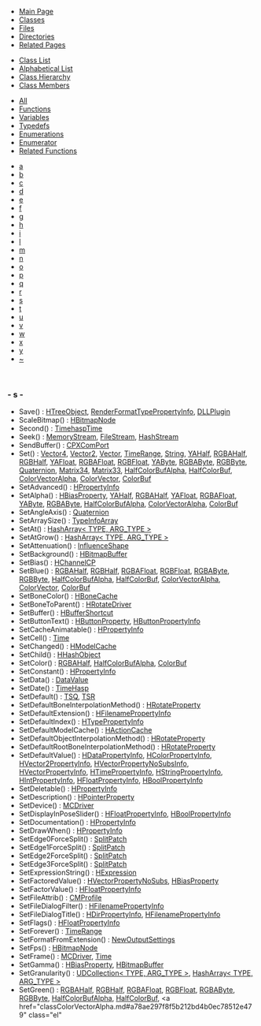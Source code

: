 <div class="tabs">

- [Main Page](index.md)
- <span id="current">[Classes](annotated.md)</span>
- [Files](files.md)
- [Directories](dirs.md)
- [Related Pages](pages.md)

</div>

<div class="tabs">

- [Class List](annotated.md)
- [Alphabetical List](classes.md)
- [Class Hierarchy](hierarchy.md)
- <span id="current">[Class Members](functions.md)</span>

</div>

<div class="tabs">

- [All](functions.md)
- <span id="current">[Functions](functions_func.md)</span>
- [Variables](functions_vars.md)
- [Typedefs](functions_type.md)
- [Enumerations](functions_enum.md)
- [Enumerator](functions_eval.md)
- [Related Functions](functions_rela.md)

</div>

<div class="tabs">

- [a](functions_func.md#index_a)
- [b](functions_func_0x62.md#index_b)
- [c](functions_func_0x63.md#index_c)
- [d](functions_func_0x64.md#index_d)
- [e](functions_func_0x65.md#index_e)
- [f](functions_func_0x66.md#index_f)
- [g](functions_func_0x67.md#index_g)
- [h](functions_func_0x68.md#index_h)
- [i](functions_func_0x69.md#index_i)
- [l](functions_func_0x6c.md#index_l)
- [m](functions_func_0x6d.md#index_m)
- [n](functions_func_0x6e.md#index_n)
- [o](functions_func_0x6f.md#index_o)
- [p](functions_func_0x70.md#index_p)
- [q](functions_func_0x71.md#index_q)
- [r](functions_func_0x72.md#index_r)
- <span id="current">[s](functions_func_0x73.md#index_s)</span>
- [t](functions_func_0x74.md#index_t)
- [u](functions_func_0x75.md#index_u)
- [v](functions_func_0x76.md#index_v)
- [w](functions_func_0x77.md#index_w)
- [x](functions_func_0x78.md#index_x)
- [y](functions_func_0x79.md#index_y)
- [~](functions_func_0x7e.md#index_~)

</div>

 

### <span id="index_s" class="anchor">- s -</span>

- Save() : <a href="classHTreeObject.md#b160e6c14becfd6508929b9b834e8510" class="el">HTreeObject</a>, <a href="classRenderFormatTypePropertyInfo.md#c0f3f11ba2cb2a06726b90551e0a3c9e" class="el">RenderFormatTypePropertyInfo</a>, <a href="classDLLPlugin.md#1d8d03ad8d186f5d578439342a6f9b41" class="el">DLLPlugin</a>
- ScaleBitmap() : <a href="classHBitmapNode.md#5988ebe9c94bc1df268302398b88259f" class="el">HBitmapNode</a>
- Second() : <a href="classTimehaspTime.md#709e822be0a67b1249f77ca7be032175" class="el">TimehaspTime</a>
- Seek() : <a href="classMemoryStream.md#e2861fe5083df269f60854d79c18558d" class="el">MemoryStream</a>, <a href="classFileStream.md#e2861fe5083df269f60854d79c18558d" class="el">FileStream</a>, <a href="classHashStream.md#5c3376aa36f5c8049d4be3c281e3781f" class="el">HashStream</a>
- SendBuffer() : <a href="classCPXComPort.md#e42761236c794499f6bb7243eb370f3e" class="el">CPXComPort</a>
- Set() : <a href="classVector4.md#aeaa5e9b85f5001254bd22e4792ae77a" class="el">Vector4</a>, <a href="classVector2.md#5e21811277f7b709752a6027125f21b1" class="el">Vector2</a>, <a href="classVector.md#f6a753c123788df17e834551ae07e521" class="el">Vector</a>, <a href="classTimeRange.md#f087d8ac81ee659028a2ae0589f744d4" class="el">TimeRange</a>, <a href="classString.md#e4156fc2546ae247fa7e3a80a8a21509" class="el">String</a>, <a href="classYAHalf.md#27c10b4ebf80b894bf8b44aa94aeee75" class="el">YAHalf</a>, <a href="classRGBAHalf.md#c41d828cf2a9a5be1c03b0daa2f79de2" class="el">RGBAHalf</a>, <a href="classRGBHalf.md#b1dec32353af84475be1597d67725296" class="el">RGBHalf</a>, <a href="classYAFloat.md#91c9045ba49b1be964badcff3baf6553" class="el">YAFloat</a>, <a href="classRGBAFloat.md#03ed1588924bf36a3ab538158e683565" class="el">RGBAFloat</a>, <a href="classRGBFloat.md#03ed1588924bf36a3ab538158e683565" class="el">RGBFloat</a>, <a href="classYAByte.md#41307bff2bdb609eb8fd4168be2bbc3e" class="el">YAByte</a>, <a href="classRGBAByte.md#d4344340aac1fe20de29ccd026e3f709" class="el">RGBAByte</a>, <a href="classRGBByte.md#6574062eb561f53375a793f735b31d74" class="el">RGBByte</a>, <a href="classQuaternion.md#cbf480e0d41e4d79a3884f5f771a0508" class="el">Quaternion</a>, <a href="classMatrix34.md#bde1ab21f6cc9658ef27fd981f9158c4" class="el">Matrix34</a>, <a href="classMatrix33.md#aeaa5e9b85f5001254bd22e4792ae77a" class="el">Matrix33</a>, <a href="classHalfColorBufAlpha.md#c41d828cf2a9a5be1c03b0daa2f79de2" class="el">HalfColorBufAlpha</a>, <a href="classHalfColorBuf.md#b1dec32353af84475be1597d67725296" class="el">HalfColorBuf</a>, <a href="classColorVectorAlpha.md#03ed1588924bf36a3ab538158e683565" class="el">ColorVectorAlpha</a>, <a href="classColorVector.md#03ed1588924bf36a3ab538158e683565" class="el">ColorVector</a>, <a href="classColorBuf.md#6574062eb561f53375a793f735b31d74" class="el">ColorBuf</a>
- SetAdvanced() : <a href="classHPropertyInfo.md#378263fcbc9e7fb8b413e4a3ca5ab841" class="el">HPropertyInfo</a>
- SetAlpha() : <a href="classHBiasProperty.md#803f846d761b615430a35a07a4710601" class="el">HBiasProperty</a>, <a href="classYAHalf.md#04a9ca975b5d434c1785e6835496acfc" class="el">YAHalf</a>, <a href="classRGBAHalf.md#04a9ca975b5d434c1785e6835496acfc" class="el">RGBAHalf</a>, <a href="classYAFloat.md#5b5bfe2e98bd6f24a75006d5c0aa6465" class="el">YAFloat</a>, <a href="classRGBAFloat.md#5b5bfe2e98bd6f24a75006d5c0aa6465" class="el">RGBAFloat</a>, <a href="classYAByte.md#97494d371de239388e6a503b319bf25e" class="el">YAByte</a>, <a href="classRGBAByte.md#97494d371de239388e6a503b319bf25e" class="el">RGBAByte</a>, <a href="classHalfColorBufAlpha.md#04a9ca975b5d434c1785e6835496acfc" class="el">HalfColorBufAlpha</a>, <a href="classColorVectorAlpha.md#5b5bfe2e98bd6f24a75006d5c0aa6465" class="el">ColorVectorAlpha</a>, <a href="classColorBuf.md#97494d371de239388e6a503b319bf25e" class="el">ColorBuf</a>
- SetAngleAxis() : <a href="classQuaternion.md#b079b86b9631d2839b160e1c2dd12945" class="el">Quaternion</a>
- SetArraySize() : <a href="classTypeInfoArray.md#2d0da56af9511708a056c1eeff45ab79" class="el">TypeInfoArray</a>
- SetAt() : <a href="classHashArray.md#ae58b8d561ba0c7c62197e408365bcf2" class="el">HashArray&lt; TYPE, ARG_TYPE &gt;</a>
- SetAtGrow() : <a href="classHashArray.md#28d335e89d123bd2e395bce24803db1d" class="el">HashArray&lt; TYPE, ARG_TYPE &gt;</a>
- SetAttenuation() : <a href="classInfluenceShape.md#7490d5dd0cac19f83890f8b849062bc1" class="el">InfluenceShape</a>
- SetBackground() : <a href="classHBitmapBuffer.md#ece2e6485f1eb7112a8cd99d36eec8c6" class="el">HBitmapBuffer</a>
- SetBias() : <a href="classHChannelCP.md#5076c2974263eeca1f30b5233ac4f8d7" class="el">HChannelCP</a>
- SetBlue() : <a href="classRGBAHalf.md#f3d69ad05054f5e8bb08f92dec5a53fe" class="el">RGBAHalf</a>, <a href="classRGBHalf.md#f3d69ad05054f5e8bb08f92dec5a53fe" class="el">RGBHalf</a>, <a href="classRGBAFloat.md#c47fd34bedaeae58948e807c188201c2" class="el">RGBAFloat</a>, <a href="classRGBFloat.md#c47fd34bedaeae58948e807c188201c2" class="el">RGBFloat</a>, <a href="classRGBAByte.md#352554b9fd5ce121b0456448ec6ce711" class="el">RGBAByte</a>, <a href="classRGBByte.md#352554b9fd5ce121b0456448ec6ce711" class="el">RGBByte</a>, <a href="classHalfColorBufAlpha.md#f3d69ad05054f5e8bb08f92dec5a53fe" class="el">HalfColorBufAlpha</a>, <a href="classHalfColorBuf.md#f3d69ad05054f5e8bb08f92dec5a53fe" class="el">HalfColorBuf</a>, <a href="classColorVectorAlpha.md#c47fd34bedaeae58948e807c188201c2" class="el">ColorVectorAlpha</a>, <a href="classColorVector.md#c47fd34bedaeae58948e807c188201c2" class="el">ColorVector</a>, <a href="classColorBuf.md#352554b9fd5ce121b0456448ec6ce711" class="el">ColorBuf</a>
- SetBoneColor() : <a href="classHBoneCache.md#457f4c2b50f7e26fb0af8eed2434b5de" class="el">HBoneCache</a>
- SetBoneToParent() : <a href="classHRotateDriver.md#0f3e58785e4f3aa40169071a5715d21f" class="el">HRotateDriver</a>
- SetBuffer() : <a href="classHBufferShortcut.md#ac6e245bf7b0f6c039bf7596d0a87e85" class="el">HBufferShortcut</a>
- SetButtonText() : <a href="classHButtonProperty.md#2b10e829190225595bb3800936bd6ffb" class="el">HButtonProperty</a>, <a href="classHButtonPropertyInfo.md#2b10e829190225595bb3800936bd6ffb" class="el">HButtonPropertyInfo</a>
- SetCacheAnimatable() : <a href="classHPropertyInfo.md#3399f52d67378a5b8ff49d028f85086a" class="el">HPropertyInfo</a>
- SetCell() : <a href="classTime.md#2b2526295f8bda240ea0b9c463402ed9" class="el">Time</a>
- SetChanged() : <a href="classHModelCache.md#0d2a874c7c7e4f27501d024babf73b7e" class="el">HModelCache</a>
- SetChild() : <a href="classHHashObject.md#24e19ce2b036b4d67d5b2ec0817ebdc4" class="el">HHashObject</a>
- SetColor() : <a href="classRGBAHalf.md#365589b6cf87fa982b806b4716e6b68c" class="el">RGBAHalf</a>, <a href="classHalfColorBufAlpha.md#24f6017ad9b1242d70765bddcd448ffd" class="el">HalfColorBufAlpha</a>, <a href="classColorBuf.md#3112225f31c99e195e7d86ffcf2d45da" class="el">ColorBuf</a>
- SetConstant() : <a href="classHPropertyInfo.md#cfe6bc1fd0c74b6add85c048ff949cf8" class="el">HPropertyInfo</a>
- SetData() : <a href="classDataValue.md#515260f321f0211ea2a84c190dc56cac" class="el">DataValue</a>
- SetDate() : <a href="classTimeHasp.md#2759d3d07e0a6a4684bdc5ac5f6c34fa" class="el">TimeHasp</a>
- SetDefault() : <a href="classTSQ.md#76778c3a6f621cd10d92dc726bad0084" class="el">TSQ</a>, <a href="classTSR.md#76778c3a6f621cd10d92dc726bad0084" class="el">TSR</a>
- SetDefaultBoneInterpolationMethod() : <a href="classHRotateProperty.md#74de5d755c68d7e2743a075e3c2317be" class="el">HRotateProperty</a>
- SetDefaultExtension() : <a href="classHFilenamePropertyInfo.md#4c39c05829475e13ed7c36d0f87364f0" class="el">HFilenamePropertyInfo</a>
- SetDefaultIndex() : <a href="classHTypePropertyInfo.md#4eb18dc5ccc83d499cee5f4a2b91a068" class="el">HTypePropertyInfo</a>
- SetDefaultModelCache() : <a href="classHActionCache.md#775173a04992d49439252439d53739da" class="el">HActionCache</a>
- SetDefaultObjectInterpolationMethod() : <a href="classHRotateProperty.md#11078a4e531c09b807d32d8b6d1f73c3" class="el">HRotateProperty</a>
- SetDefaultRootBoneInterpolationMethod() : <a href="classHRotateProperty.md#423bee6accf7145bfa64034087962a4e" class="el">HRotateProperty</a>
- SetDefaultValue() : <a href="classHDataPropertyInfo.md#9316330f57d378eb1346e573df4ee503" class="el">HDataPropertyInfo</a>, <a href="classHColorPropertyInfo.md#51d53637cb14738b18638eb04d951a23" class="el">HColorPropertyInfo</a>, <a href="classHVector2PropertyInfo.md#96297e9e197c22aeb6450c8f3819a202" class="el">HVector2PropertyInfo</a>, <a href="classHVectorPropertyNoSubsInfo.md#a753192bb63f1b3b1eee8712d73ca7e1" class="el">HVectorPropertyNoSubsInfo</a>, <a href="classHVectorPropertyInfo.md#a753192bb63f1b3b1eee8712d73ca7e1" class="el">HVectorPropertyInfo</a>, <a href="classHTimePropertyInfo.md#f36097186e9732fe743c67174b8b7aab" class="el">HTimePropertyInfo</a>, <a href="classHStringPropertyInfo.md#b0339ae5016aebb090776fc62a42c9d8" class="el">HStringPropertyInfo</a>, <a href="classHIntPropertyInfo.md#16857d29940e2da050c185a09d321e52" class="el">HIntPropertyInfo</a>, <a href="classHFloatPropertyInfo.md#7fb6889b5144ffe0d6f8d0fa797bf0fc" class="el">HFloatPropertyInfo</a>, <a href="classHBoolPropertyInfo.md#dc01955ab57a9ddba299c1c0cba11fbc" class="el">HBoolPropertyInfo</a>
- SetDeletable() : <a href="classHPropertyInfo.md#9b75614283e248eef2a0ebd5d6874e39" class="el">HPropertyInfo</a>
- SetDescription() : <a href="classHPointerProperty.md#6ba7df49693a48da2f6378f7b5336d37" class="el">HPointerProperty</a>
- SetDevice() : <a href="classMCDriver.md#f6d8e92939008836eadcb8d5bda26ef5" class="el">MCDriver</a>
- SetDisplayInPoseSlider() : <a href="classHFloatPropertyInfo.md#ec3967e3fc4d1592452e91dcf9092235" class="el">HFloatPropertyInfo</a>, <a href="classHBoolPropertyInfo.md#ec3967e3fc4d1592452e91dcf9092235" class="el">HBoolPropertyInfo</a>
- SetDocumentation() : <a href="classHPropertyInfo.md#15fc9483600eeabdc3f6d8c5a81f4214" class="el">HPropertyInfo</a>
- SetDrawWhen() : <a href="classHPropertyInfo.md#c89057a96b3fcfb41b37d8d04fddf81d" class="el">HPropertyInfo</a>
- SetEdge0ForceSplit() : <a href="classSplitPatch.md#e80d3fb08dadc9805d6ef5d8b59841a0" class="el">SplitPatch</a>
- SetEdge1ForceSplit() : <a href="classSplitPatch.md#8b5265df2c02a813d65b895e028c8fdd" class="el">SplitPatch</a>
- SetEdge2ForceSplit() : <a href="classSplitPatch.md#d5c634ccbe2f369c922c9fcc52f4512d" class="el">SplitPatch</a>
- SetEdge3ForceSplit() : <a href="classSplitPatch.md#aa076825740c6cddb8e5627d29edc1e6" class="el">SplitPatch</a>
- SetExpressionString() : <a href="classHExpression.md#f6a09012291d49e95b38a88e9f906c1e" class="el">HExpression</a>
- SetFactoredValue() : <a href="classHVectorPropertyNoSubs.md#211cab0010b115e42c5829678a67dfed" class="el">HVectorPropertyNoSubs</a>, <a href="classHBiasProperty.md#211cab0010b115e42c5829678a67dfed" class="el">HBiasProperty</a>
- SetFactorValue() : <a href="classHFloatPropertyInfo.md#ad4ed5c613e233cf465b8feac67f63d3" class="el">HFloatPropertyInfo</a>
- SetFileAttrib() : <a href="classCMProfile.md#bc002d6599bf82e8b1f32b3e2f83202c" class="el">CMProfile</a>
- SetFileDialogFilter() : <a href="classHFilenamePropertyInfo.md#a2c547ffd33a935866c2797da703ef6f" class="el">HFilenamePropertyInfo</a>
- SetFileDialogTitle() : <a href="classHDirPropertyInfo.md#bcc9cdb4450664383abcee68acdab818" class="el">HDirPropertyInfo</a>, <a href="classHFilenamePropertyInfo.md#bcc9cdb4450664383abcee68acdab818" class="el">HFilenamePropertyInfo</a>
- SetFlags() : <a href="classHFloatPropertyInfo.md#f217ff34efa649b563bc05baa0ffcc00" class="el">HFloatPropertyInfo</a>
- SetForever() : <a href="classTimeRange.md#2dadd5e2d68894806a8e28757c1a3118" class="el">TimeRange</a>
- SetFormatFromExtension() : <a href="classNewOutputSettings.md#88cf1379cc7d0ab044c5c13727deb8b9" class="el">NewOutputSettings</a>
- SetFps() : <a href="classHBitmapNode.md#01f124db0da9e88f374426f626c7d711" class="el">HBitmapNode</a>
- SetFrame() : <a href="classMCDriver.md#da19134c17e87dcf016d74ac7d7557e9" class="el">MCDriver</a>, <a href="classTime.md#20854ae56548bf823cbd741c61071707" class="el">Time</a>
- SetGamma() : <a href="classHBiasProperty.md#7042759c986c1e73513913b03db1bd4a" class="el">HBiasProperty</a>, <a href="classHBitmapBuffer.md#cc188c9e2068e7191e13651b0d800afc" class="el">HBitmapBuffer</a>
- SetGranularity() : <a href="classUDCollection.md#3baf74a81ccd00c867601be0fc5e511c" class="el">UDCollection&lt; TYPE, ARG_TYPE &gt;</a>, <a href="classHashArray.md#3baf74a81ccd00c867601be0fc5e511c" class="el">HashArray&lt; TYPE, ARG_TYPE &gt;</a>
- SetGreen() : <a href="classRGBAHalf.md#5e60890aa9eec70ae51bba216d58b9be" class="el">RGBAHalf</a>, <a href="classRGBHalf.md#5e60890aa9eec70ae51bba216d58b9be" class="el">RGBHalf</a>, <a href="classRGBAFloat.md#a78ae297f8f5b212bd4b0ec78512e479" class="el">RGBAFloat</a>, <a href="classRGBFloat.md#a78ae297f8f5b212bd4b0ec78512e479" class="el">RGBFloat</a>, <a href="classRGBAByte.md#331230b42dbdf273e6024283cdf3546d" class="el">RGBAByte</a>, <a href="classRGBByte.md#331230b42dbdf273e6024283cdf3546d" class="el">RGBByte</a>, <a href="classHalfColorBufAlpha.md#5e60890aa9eec70ae51bba216d58b9be" class="el">HalfColorBufAlpha</a>, <a href="classHalfColorBuf.md#5e60890aa9eec70ae51bba216d58b9be" class="el">HalfColorBuf</a>, <a href="classColorVectorAlpha.md#a78ae297f8f5b212bd4b0ec78512e479" class="el"